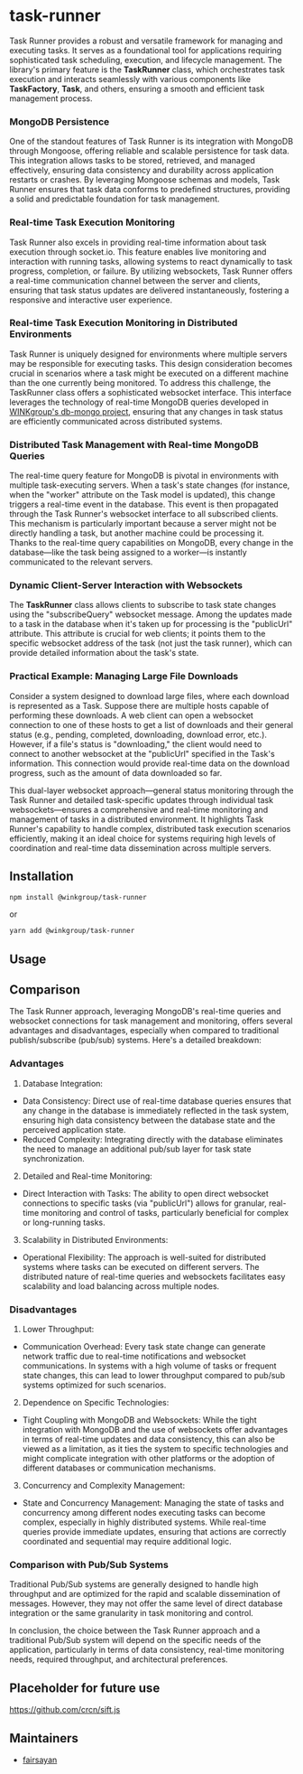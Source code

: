 # task-runner
Task Runner provides a robust and versatile framework for managing and executing tasks. It serves as a foundational tool for applications requiring sophisticated task scheduling, execution, and lifecycle management. The library's primary feature is the **TaskRunner** class, which orchestrates task execution and interacts seamlessly with various components like **TaskFactory**, **Task**, and others, ensuring a smooth and efficient task management process.

### MongoDB Persistence
One of the standout features of Task Runner is its integration with MongoDB through Mongoose, offering reliable and scalable persistence for task data. This integration allows tasks to be stored, retrieved, and managed effectively, ensuring data consistency and durability across application restarts or crashes. By leveraging Mongoose schemas and models, Task Runner ensures that task data conforms to predefined structures, providing a solid and predictable foundation for task management.

### Real-time Task Execution Monitoring
Task Runner also excels in providing real-time information about task execution through socket.io. This feature enables live monitoring and interaction with running tasks, allowing systems to react dynamically to task progress, completion, or failure. By utilizing websockets, Task Runner offers a real-time communication channel between the server and clients, ensuring that task status updates are delivered instantaneously, fostering a responsive and interactive user experience.

### Real-time Task Execution Monitoring in Distributed Environments
Task Runner is uniquely designed for environments where multiple servers may be responsible for executing tasks. This design consideration becomes crucial in scenarios where a task might be executed on a different machine than the one currently being monitored. To address this challenge, the TaskRunner class offers a sophisticated websocket interface. This interface leverages the technology of real-time MongoDB queries developed in [WINKgroup's db-mongo project](https://github.com/WINKgroup/db-mongo), ensuring that any changes in task status are efficiently communicated across distributed systems.

### Distributed Task Management with Real-time MongoDB Queries
The real-time query feature for MongoDB is pivotal in environments with multiple task-executing servers. When a task's state changes (for instance, when the "worker" attribute on the Task model is updated), this change triggers a real-time event in the database. This event is then propagated through the Task Runner's websocket interface to all subscribed clients. This mechanism is particularly important because a server might not be directly handling a task, but another machine could be processing it. Thanks to the real-time query capabilities on MongoDB, every change in the database—like the task being assigned to a worker—is instantly communicated to the relevant servers.

### Dynamic Client-Server Interaction with Websockets
The **TaskRunner** class allows clients to subscribe to task state changes using the "subscribeQuery" websocket message. Among the updates made to a task in the database when it's taken up for processing is the "publicUrl" attribute. This attribute is crucial for web clients; it points them to the specific websocket address of the task (not just the task runner), which can provide detailed information about the task's state.

### Practical Example: Managing Large File Downloads
Consider a system designed to download large files, where each download is represented as a Task. Suppose there are multiple hosts capable of performing these downloads. A web client can open a websocket connection to one of these hosts to get a list of downloads and their general status (e.g., pending, completed, downloading, download error, etc.). However, if a file's status is "downloading," the client would need to connect to another websocket at the "publicUrl" specified in the Task's information. This connection would provide real-time data on the download progress, such as the amount of data downloaded so far.

This dual-layer websocket approach—general status monitoring through the Task Runner and detailed task-specific updates through individual task websockets—ensures a comprehensive and real-time monitoring and management of tasks in a distributed environment. It highlights Task Runner's capability to handle complex, distributed task execution scenarios efficiently, making it an ideal choice for systems requiring high levels of coordination and real-time data dissemination across multiple servers.


## Installation
```sh
npm install @winkgroup/task-runner
```

or

```sh
yarn add @winkgroup/task-runner
```

## Usage


## Comparison
The Task Runner approach, leveraging MongoDB's real-time queries and websocket connections for task management and monitoring, offers several advantages and disadvantages, especially when compared to traditional publish/subscribe (pub/sub) systems. Here's a detailed breakdown:

### Advantages
1. Database Integration:
  - Data Consistency: Direct use of real-time database queries ensures that any change in the database is immediately reflected in the task system, ensuring high data consistency between the database state and the perceived application state.
  - Reduced Complexity: Integrating directly with the database eliminates the need to manage an additional pub/sub layer for task state synchronization.
2. Detailed and Real-time Monitoring:
  - Direct Interaction with Tasks: The ability to open direct websocket connections to specific tasks (via "publicUrl") allows for granular, real-time monitoring and control of tasks, particularly beneficial for complex or long-running tasks.
3. Scalability in Distributed Environments:
  - Operational Flexibility: The approach is well-suited for distributed systems where tasks can be executed on different servers. The distributed nature of real-time queries and websockets facilitates easy scalability and load balancing across multiple nodes.

### Disadvantages
1. Lower Throughput:
  - Communication Overhead: Every task state change can generate network traffic due to real-time notifications and websocket communications. In systems with a high volume of tasks or frequent state changes, this can lead to lower throughput compared to pub/sub systems optimized for such scenarios.
2. Dependence on Specific Technologies:
  - Tight Coupling with MongoDB and Websockets: While the tight integration with MongoDB and the use of websockets offer advantages in terms of real-time updates and data consistency, this can also be viewed as a limitation, as it ties the system to specific technologies and might complicate integration with other platforms or the adoption of different databases or communication mechanisms.
3. Concurrency and Complexity Management:
  - State and Concurrency Management: Managing the state of tasks and concurrency among different nodes executing tasks can become complex, especially in highly distributed systems. While real-time queries provide immediate updates, ensuring that actions are correctly coordinated and sequential may require additional logic.

### Comparison with Pub/Sub Systems
Traditional Pub/Sub systems are generally designed to handle high throughput and are optimized for the rapid and scalable dissemination of messages. However, they may not offer the same level of direct database integration or the same granularity in task monitoring and control.

In conclusion, the choice between the Task Runner approach and a traditional Pub/Sub system will depend on the specific needs of the application, particularly in terms of data consistency, real-time monitoring needs, required throughput, and architectural preferences.


## Placeholder for future use
https://github.com/crcn/sift.js


## Maintainers
* [fairsayan](https://github.com/fairsayan)